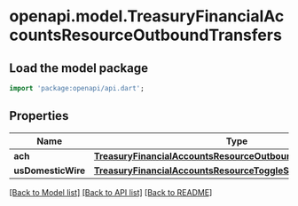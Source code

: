 # openapi.model.TreasuryFinancialAccountsResourceOutboundTransfers

## Load the model package
```dart
import 'package:openapi/api.dart';
```

## Properties
Name | Type | Description | Notes
------------ | ------------- | ------------- | -------------
**ach** | [**TreasuryFinancialAccountsResourceOutboundAchToggleSettings**](TreasuryFinancialAccountsResourceOutboundAchToggleSettings.md) |  | [optional] 
**usDomesticWire** | [**TreasuryFinancialAccountsResourceToggleSettings**](TreasuryFinancialAccountsResourceToggleSettings.md) |  | [optional] 

[[Back to Model list]](../README.md#documentation-for-models) [[Back to API list]](../README.md#documentation-for-api-endpoints) [[Back to README]](../README.md)



